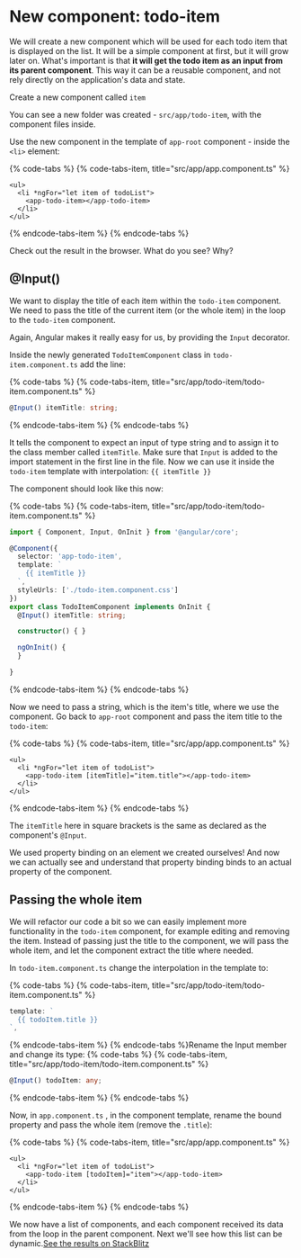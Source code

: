 # New component: todo-item

We will create a new component which will be used for each todo item that is displayed on the list. It will be a simple component at first, but it will grow later on. What's important is that **it will get the todo item as an input from its parent component**. This way it can be a reusable component, and not rely directly on the application's data and state.

Create a new component called `item`

You can see a new folder was created - `src/app/todo-item`, with the component files inside.

Use the new component in the template of `app-root` component - inside the `<li>` element:

{% code-tabs %}
{% code-tabs-item, title="src/app/app.component.ts" %}
```markup
<ul>
  <li *ngFor="let item of todoList">
    <app-todo-item></app-todo-item>
  </li>
</ul>
```
{% endcode-tabs-item %}
{% endcode-tabs %}

Check out the result in the browser. What do you see? Why?

## @Input\(\)

We want to display the title of each item within the `todo-item` component. We need to pass the title of the current item (or the whole item) in the loop to the `todo-item` component.

Again, Angular makes it really easy for us, by providing the `Input` decorator.

Inside the newly generated `TodoItemComponent` class in `todo-item.component.ts` add the line:

{% code-tabs %}
{% code-tabs-item, title="src/app/todo-item/todo-item.component.ts" %}
```typescript
@Input() itemTitle: string;
```
{% endcode-tabs-item %}
{% endcode-tabs %}

It tells the component to expect an input of type string and to assign it to the class member called `itemTitle`. Make sure that `Input` is added to the import statement in the first line in the file. Now we can use it inside the `todo-item` template with interpolation: `{{ itemTitle }}`

The component should look like this now:

{% code-tabs %}
{% code-tabs-item, title="src/app/todo-item/todo-item.component.ts" %}
```typescript
import { Component, Input, OnInit } from '@angular/core';

@Component({
  selector: 'app-todo-item',
  template: `
    {{ itemTitle }}
  `,
  styleUrls: ['./todo-item.component.css']
})
export class TodoItemComponent implements OnInit {
  @Input() itemTitle: string;

  constructor() { }

  ngOnInit() {
  }

}
```
{% endcode-tabs-item %}
{% endcode-tabs %}

Now we need to pass a string, which is the item's title, where we use the component. Go back to `app-root` component and pass the item title to the `todo-item`:

{% code-tabs %}
{% code-tabs-item, title="src/app/app.component.ts" %}
```markup
<ul>
  <li *ngFor="let item of todoList">
    <app-todo-item [itemTitle]="item.title"></app-todo-item>
  </li>
</ul>
```
{% endcode-tabs-item %}
{% endcode-tabs %}

The `itemTitle` here in square brackets is the same as declared as the component's `@Input`.

We used property binding on an element we created ourselves! And now we can actually see and understand that property binding binds to an actual property of the component.

## Passing the whole item

We will refactor our code a bit so we can easily implement more functionality in the `todo-item` component, for example editing and removing the item. Instead of passing just the title to the component, we will pass the whole item, and let the component extract the title where needed.

In `todo-item.component.ts` change the interpolation in the template to:

{% code-tabs %}
{% code-tabs-item, title="src/app/todo-item/todo-item.component.ts" %}
```typescript
template: `
  {{ todoItem.title }}
`,
```
{% endcode-tabs-item %}
{% endcode-tabs %}Rename the Input member and change its type:
{% code-tabs %}
{% code-tabs-item, title="src/app/todo-item/todo-item.component.ts" %}
```typescript
@Input() todoItem: any;
```
{% endcode-tabs-item %}
{% endcode-tabs %}

Now, in `app.component.ts` , in the component template, rename the bound property and pass the whole item \(remove the `.title`\):

{% code-tabs %}
{% code-tabs-item, title="src/app/app.component.ts" %}
```markup
<ul>
  <li *ngFor="let item of todoList">
    <app-todo-item [todoItem]="item"></app-todo-item>
  </li>
</ul>
```
{% endcode-tabs-item %}
{% endcode-tabs %}

We now have a list of components, and each component received its data from the loop in the parent component. Next we'll see how this list can be dynamic.[See the results on StackBlitz](https://stackblitz.com/github/angularbootcamp/todo-list-tutorial-steps/tree/step-10_New_component_todo-item)
